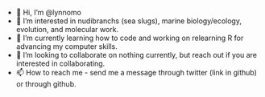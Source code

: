 - 👋 Hi, I’m @lynnomo
- 👀 I’m interested in nudibranchs (sea slugs), marine biology/ecology, evolution, and molecular work.
- 🌱 I’m currently learning how to code and working on relearning R for advancing my computer skills.
- 💞️ I’m looking to collaborate on nothing currently, but reach out if you are interested in collaborating.
- 📫 How to reach me - send me a message through twitter (link in github) or through github.

<!---
lynnomo/lynnomo is a ✨ special ✨ repository because its `README.md` (this file) appears on your GitHub profile.
You can click the Preview link to take a look at your changes.
--->
